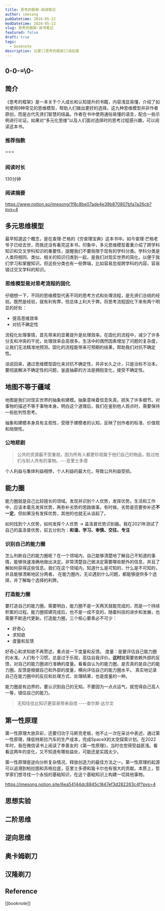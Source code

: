 ```yaml
---
title: 思考的框架-阅读笔记
author: imesong
pubDatetime: 2024-05-22
modDatetime: 2024-05-22
slug: 思考的框架-读书笔记
featured: false
draft: true
tags:
  - booknote
description: 记录[[思考的框架]]读后感
---
```


## 0-0-=\0-

## 简介

《思考的框架》是一本关于个人成长和认知提升的书籍，内容浅显易懂，介绍了如何使用9种常见的思维模型，帮助人们做出更好的选择。这九种思维模型并非作者原创，而是古代先贤们智慧的结晶。作者在书中使用通俗易懂的语言，配合一些示例进行论证。如果对“多元化思维”以及人们面对选择时的思考过程感兴趣，可以阅读这本书。

### 推荐指数

⭐️⭐️⭐️

### 阅读时长

130分钟

### 阅读摘要

https://www.notion.so/imesong/1f8c8be07ade4e39b870807bfa7a26cb?pvs=4

## 多元思维模型

最早知道这个概念，是在查理·芒格的《穷查理宝典》这本书中。如今查理·芒格老爷子已经去世，而我还没有看完这本书。印象中，多元思维模型着重介绍了跨学科知识和交叉学科知识的重要性，提醒我们不要局限于现有的学科分类。学科分类是人类将相同、类似、相关的知识归类到一起，是我们对现实世界的简化，以便于我们学习和掌握知识。但这些分类也有一些弊端，比如容易忽视跨学科的内容，容易错过交叉学科的知识。

### 思维模型是对思考流程的固化

仔细想一下，不同的思维模型代表不同的思考方式和处理流程，是先贤们总结的经验。既然是经验，就有利有弊，但总体上利大于弊。将思考流程固化下来有两个明显的好处：

- 提高思维效率
- 对抗不确定性

流程化处理事情，首先带来的显著提升是处理效率。在固化的流程中，减少了许多分支和冲突的干扰，处理效率会高很多。生活中的偶然因素增加了问题的复杂度，让我们无法精准地预测。固化的流程能带来可预期的结果，帮助我们对抗不确定性。

话说回来，通过思维模型固化来对抗不确定性，并非长久之计，只是治标不治本。要彻底解决不确定性的问题，釜底抽薪的方法是拥抱变化，接受不确定性。

## 地图不等于疆域

地图是我们对现实世界的抽象和建模。抽象意味着信息失真，损失了许多细节。对事物的描述不等于事物本身。明白这个道理后，我们在鉴别他人观点时，需要保持一些批判性思考。

抽象和建模本身具有主观性，受限于建模者的认知，反映了创作者的标准、价值观和局限性。

### 公地悲剧

> 公共的资源最不受重视，因为所有人都更珍视属于他们自己的物品，胜过他们与别人共有的事物。---亚里士多德

个人利益与集体利益相悖，个人利益的最大化，导致公共利益受损。

## 能力圈

能力圈就是自己比较擅长的领域。发现并识别个人优势，发挥优势。生活和工作中，应该本着先发挥优势，再弥补劣势的思路做事。有时候，劣势是否要弥补还**不一定**，但如果没有发挥优势，其他的也就无从谈起了。

如何找到个人优势，如何发挥个人优势 → 盖洛普优势识别器。我在2021年测试了自己的盖洛普优势，前五分别为：**和谐、学习、审慎、交往、专注**

### 识别自己的能力圈

怎么判断自己的能力圈呢？在一个领域内，自己能够清楚地了解自己不知道的事情，能够快速准确地做出决定。非常清楚自己做决定需要哪些额外的信息，并且了解如何获得这些信息。我们在这个领域内，知道什么是可知的、什么是不可知的，并且能够清晰地区分两者。
在能力圈内，无论遇到什么问题，都能够提供多个选择，并了解每个选择的利弊。

### 打造能力圈

要打造自己的能力圈，需要明白，能力圈不是一天两天就能完成的，而是一个持续积累的过程。能力圈搭建完成后，也不是一成不变的，随着科技的进步和发展，也需要不断迭代更新。打造能力圈，三个核心要素必不可少：

- 好奇心
- 求知欲
- 度量和反馈

好奇心和求知欲不再赘述，重点说一下度量和反馈。
度量：是要评估自己能力圈的水准。人们有个习惯，总是过于乐观，高估自我评价。**这时**就需要依赖外部的反馈，对自己的能力圈进行准确的度量。看看自认为的能力圈，是否真的是自己的能力圈。反馈是根据自己和外部的度量，横向评估自己的能力圈水平。
真实地记录自己在能力圈中的反应和处理方式、处理结果，也是度量的一种。

能力圈是有边界的，要认识到自己的无知。不要因为一点点运气，就觉得自己高人一等，错估自己的能力。

> 无知往往比知识更容易带来自信 ----查尔斯·达尔文

## 第一性原理

第一性原理大放异彩，还要归功于马斯克老板，他不止一次在采访中表述，通过第一性原理，降低特斯拉汽车的生产成本，完成SpaceX的太空探索计划。在2022年时，我在微信读书上阅读了李善友的《第一性原理》，当时也觉得受益匪浅。看看这两年的变化，又不知道有哪些益处，可能还是实践太少。

第一性原理是逆向分析复杂情况、释放创造力的最佳方法之一。第一性原理的起源可以追溯到柏拉图和苏格拉底，亚里士多德和笛卡尔也有很大的贡献。本质上，哲学家们想寻找一个永恒的基础知识，在这个基础知识上构建一切其他事物。

https://imesong.notion.site/6ea54144dc8845c1847ef3d282263c4f?pvs=4

## 思想实验

## 二阶思维

## 逆向思维

## 奥卡姆剃刀

## 汉隆剃刀

## Reference

[[booknote]]
